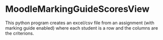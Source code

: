 # MoodleMarkingGuideScoresView
This python program creates an excel/csv file from an assignment (with marking guide enabled) where each student is a row and the columns are the criterions.